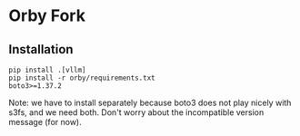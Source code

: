 # Orby Fork

## Installation
```
pip install .[vllm]
pip install -r orby/requirements.txt
boto3>=1.37.2
```

Note: we have to install separately because boto3 does not play nicely with s3fs, and we need both.
Don't worry about the incompatible version message (for now).
